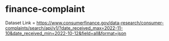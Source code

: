 # finance-complaint

Dataset Link = https://www.consumerfinance.gov/data-research/consumer-complaints/search/api/v1/?date_received_max=2022-11-10&date_received_min=2022-10-12&field=all&format=json
